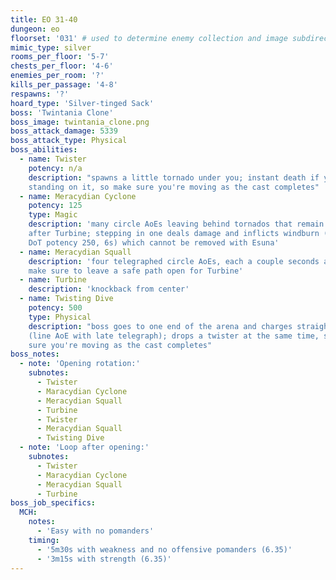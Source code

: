 ```yaml
---
title: EO 31-40
dungeon: eo
floorset: '031' # used to determine enemy collection and image subdirectory
mimic_type: silver
rooms_per_floor: '5-7'
chests_per_floor: '4-6'
enemies_per_room: '?'
kills_per_passage: '4-8'
respawns: '?'
hoard_type: 'Silver-tinged Sack'
boss: 'Twintania Clone'
boss_image: twintania_clone.png
boss_attack_damage: 5339
boss_attack_type: Physical
boss_abilities:
  - name: Twister
    potency: n/a
    description: "spawns a little tornado under you; instant death if you are
    standing on it, so make sure you're moving as the cast completes"
  - name: Meracydian Cyclone
    potency: 125
    type: Magic
    description: 'many circle AoEs leaving behind tornados that remain until
    after Turbine; stepping in one deals damage and inflicts windburn (magic
    DoT potency 250, 6s) which cannot be removed with Esuna'
  - name: Meracydian Squall
    description: 'four telegraphed circle AoEs, each a couple seconds apart;
    make sure to leave a safe path open for Turbine'
  - name: Turbine
    description: 'knockback from center'
  - name: Twisting Dive
    potency: 500
    type: Physical
    description: "boss goes to one end of the arena and charges straight across
    (line AoE with late telegraph); drops a twister at the same time, so make
    sure you're moving as the cast completes"
boss_notes:
  - note: 'Opening rotation:'
    subnotes:
      - Twister
      - Maracydian Cyclone
      - Meracydian Squall
      - Turbine
      - Twister
      - Meracydian Squall
      - Twisting Dive
  - note: 'Loop after opening:'
    subnotes:
      - Twister
      - Maracydian Cyclone
      - Meracydian Squall
      - Turbine
boss_job_specifics:
  MCH:
    notes:
      - 'Easy with no pomanders'
    timing:
      - '5m30s with weakness and no offensive pomanders (6.35)'
      - '3m15s with strength (6.35)'
---
```

